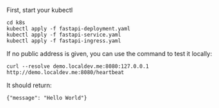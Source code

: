 First, start your kubectl


```
cd k8s
kubectl apply -f fastapi-deployment.yaml
kubectl apply -f fastapi-service.yaml
kubectl apply -f fastapi-ingress.yaml
```

If no public address is given, you can use the command to test it locally:

```
curl --resolve demo.localdev.me:8080:127.0.0.1 http://demo.localdev.me:8080/heartbeat
```

It should return:

```
{"message": "Hello World"}
```
